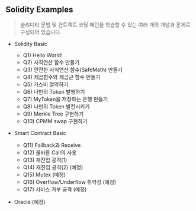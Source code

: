 ## Solidity Examples

> 솔리디티 문법 및 컨트랙트 코딩 패턴을 학습할 수 있는 여러 개의 개념과 문제로 구성되어 있습니다.

* Solidity Basic

  + Q1) Hello World!
  + Q2) 사칙연산 함수 만들기
  + Q3) 안전한 사칙연산 함수(SafeMath) 만들기
  + Q4) 제곱함수와 제곱근 함수 만들기
  + Q5) 가스비 절약하기
  + Q6) 나만의 Token 발행하기
  + Q7) MyToken을 저장하는 은행 만들기
  + Q8) 나만의 Token 발전시키기
  + Q9) Merkle Tree 구현하기
  + Q10) CPMM swap 구현하기

* Smart Contract Basic

  + Q11) Fallback과 Receive
  + Q12) 올바른 Call의 사용
  + Q13) 재진입 공격(1)
  + Q14) 재진입 공격(2) (예정)
  + Q15) Mutex (예정)
  + Q16) Overflow/Underflow 취약성 (예정)
  + Q17) 서비스 거부 공격 (예정)

* Oracle (예정)
